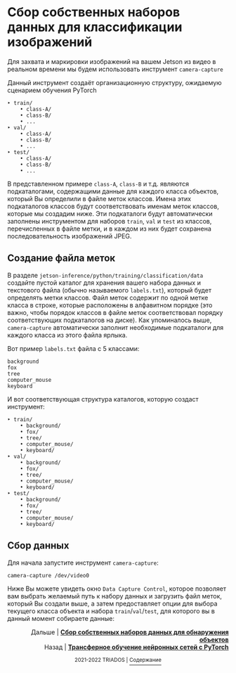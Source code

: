 # Сбор собственных наборов данных для классификации изображений

Для захвата и маркировки изображений на вашем Jetson из видео в реальном времени мы будем использовать инструмент `camera-capture`

Данный инструмент создаёт организационную структуру, ожидаемую сценарием обучения PyTorch

```
‣ train/
	• class-A/
	• class-B/
	• ...
‣ val/
	• class-A/
	• class-B/
	• ...
‣ test/
	• class-A/
	• class-B/
	• ...
```

В представленном примере `class-A`, `class-B` и т.д. являются подкаталогами, содержащими данные для каждого класса объектов, который Вы определили в файле меток классов. Имена этих подкаталогов классов будут соответствовать именам меток классов, которые мы создадим ниже. Эти подкаталоги будут автоматически заполнены инструментом для наборов `train`, `val` и `test` из классов, перечисленных в файле метки, и в каждом из них будет сохранена последовательность изображений JPEG.

## Создание файла меток

В разделе `jetson-inference/python/training/classification/data` создайте пустой каталог для хранения вашего набора данных и текстового файла (обычно называемого `labels.txt`), который будет определять метки классов. Файл меток содержит по одной метке класса в строке, которые расположены в алфавитном порядке (это важно, чтобы порядок классов в файле меток соответствовал порядку соответствующих подкаталогов на диске). Как упоминалось выше, `camera-capture` автоматически заполнит необходимые подкаталоги для каждого класса из этого файла ярлыка.

Вот пример `labels.txt` файла с 5 классами:

```
background
fox
tree
computer_mouse
keyboard
```

И вот соответствующая структура каталогов, которую создаст инструмент:

```
‣ train/
	• background/
	• fox/
	• tree/
	• computer_mouse/
	• keyboard/
‣ val/
	• background/
	• fox/
	• tree/
	• computer_mouse/
	• keyboard/
‣ test/
	• background/
	• fox/
	• tree/
	• computer_mouse/
	• keyboard/
```

## Сбор данных

Для начала запустите инструмент `camera-capture`:

```bash
camera-capture /dev/video0
```

Ниже Вы можете увидеть окно `Data Capture Control`, которое позволяет вам выбрать желаемый путь к набору данных и загрузить файл меток, который Вы создали выше, а затем предоставляет опции для выбора текущего класса объекта и набора `train`/`val`/`test`, для которого вы в данный момент собираете данные:



<p align="right">Дальше | <b><a href="detection_datasets.md">Сбор собственных наборов данных для обнаружения объектов</a></b>
<br/>
Назад | <b><a href="transfer_learning_with_pytorch.md">Трансферное обучение нейронных сетей с PyTorch</a></b></p>
<p align="center"><sup>2021-2022 TRIADOS | </sup><a href="../README.md#содержание"><sup>Содержание</sup></a></p>
